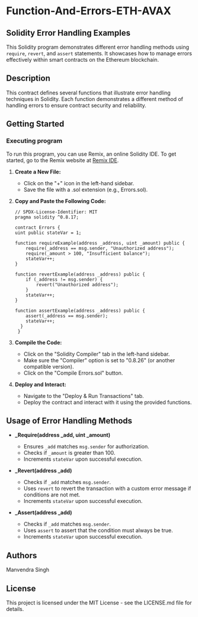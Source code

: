 
# Function-And-Errors-ETH-AVAX

## Solidity Error Handling Examples

This Solidity program demonstrates different error handling methods using `require`, `revert`, and `assert` statements. It showcases how to manage errors effectively within smart contracts on the Ethereum blockchain.

## Description

This contract defines several functions that illustrate error handling techniques in Solidity. Each function demonstrates a different method of handling errors to ensure contract security and reliability.

## Getting Started

### Executing program

To run this program, you can use Remix, an online Solidity IDE. To get started, go to the Remix website at [Remix IDE](https://remix.ethereum.org/).

1. **Create a New File:**
   - Click on the "+" icon in the left-hand sidebar.
   - Save the file with a .sol extension (e.g., Errors.sol).
   
2. **Copy and Paste the Following Code:**

    ```solidity
   // SPDX-License-Identifier: MIT
    pragma solidity ^0.8.17;

   contract Errors {
    uint public stateVar = 1;

    function requireExample(address _address, uint _amount) public {
        require(_address == msg.sender, "Unauthorized address");
        require(_amount > 100, "Insufficient balance");
        stateVar++;
    }

    function revertExample(address _address) public {
        if (_address != msg.sender) {
            revert("Unauthorized address");
        }
        stateVar++;
    }

    function assertExample(address _address) public {
        assert(_address == msg.sender);
        stateVar++;
      }
     }
   ```
   
4. **Compile the Code:**
   - Click on the "Solidity Compiler" tab in the left-hand sidebar.
   - Make sure the "Compiler" option is set to "0.8.26" (or another compatible version).
   - Click on the "Compile Errors.sol" button.

5. **Deploy and Interact:**
   - Navigate to the "Deploy & Run Transactions" tab.
   - Deploy the contract and interact with it using the provided functions.

## Usage of Error Handling Methods

- **_Require(address _add, uint _amount)**
  - Ensures `_add` matches `msg.sender` for authorization.
  - Checks if `_amount` is greater than 100.
  - Increments `stateVar` upon successful execution.

- **_Revert(address _add)**
  - Checks if `_add` matches `msg.sender`.
  - Uses `revert` to revert the transaction with a custom error message if conditions are not met.
  - Increments `stateVar` upon successful execution.

- **_Assert(address _add)**
  - Checks if `_add` matches `msg.sender`.
  - Uses `assert` to assert that the condition must always be true.
  - Increments `stateVar` upon successful execution.

## Authors

Manvendra Singh

## License

This project is licensed under the MIT License - see the LICENSE.md file for details.
